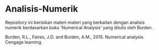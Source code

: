 # Analisis-Numerik
Repository ini berisikan materi-materi yang berkaitan dengan analisis numerik berdasarkan buku 'Numerical Analysis' yang ditulis oleh Burden .


Burden, R.L., Faires, J.D. and Burden, A.M., 2015. Numerical analysis. Cengage learning.
